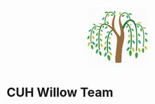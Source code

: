<center><figure><img src="images/willow.png"><figcaption></figcaption></figure></center>

# CUH Willow Team
